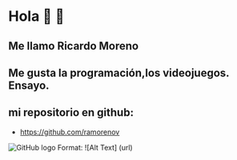 # Hola  :rocket: :camel:
## Me llamo Ricardo Moreno  

## Me gusta la programación,los videojuegos.   Ensayo.

## mi repositorio en github:



* https://github.com/ramorenov

![GitHub logo](https://avatars3.githubusercontent.com/u/48955377?s=400&u=ad7b4ed4044db8d03c4853889cdc4868b571dc6f&v=4)
Format: ![Alt Text] (url)

